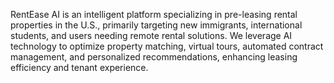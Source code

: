 RentEase AI is an intelligent platform specializing in pre-leasing rental properties in the U.S., primarily targeting new immigrants, international students, and users needing remote rental solutions. We leverage AI technology to optimize property matching, virtual tours, automated contract management, and personalized recommendations, enhancing leasing efficiency and tenant experience.
